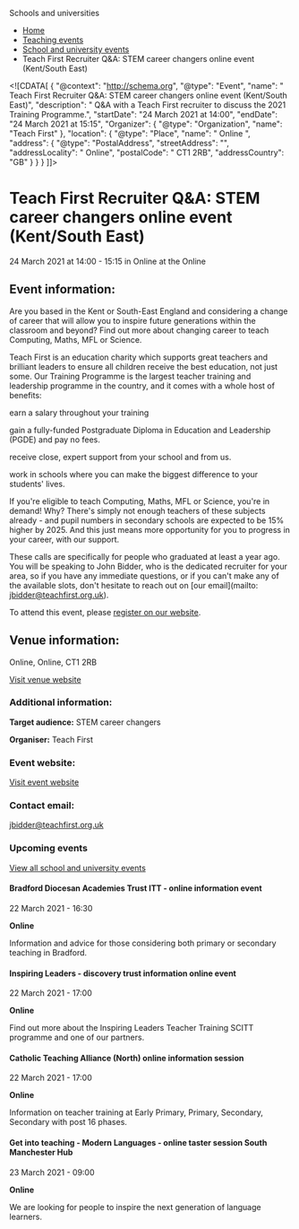 Schools and universities

*   [Home](/)
*   [Teaching events](/teaching-events)
*   [School and university events](/teaching-events/training-provider-events)
*   Teach First Recruiter Q&A: STEM career changers online event (Kent/South East)

<!\[CDATA\[ { "@context": "http://schema.org", "@type": "Event", "name": " Teach First Recruiter Q&amp;A: STEM career changers online event (Kent/South East)", "description": " Q&amp;A with a Teach First recruiter to discuss the 2021 Training Programme.", "startDate": "24 March 2021 at 14:00", "endDate": "24 March 2021 at 15:15", "Organizer": { "@type": "Organization", "name": "Teach First" }, "location": { "@type": "Place", "name": " Online ", "address": { "@type": "PostalAddress", "streetAddress": "", "addressLocality": " Online", "postalCode": " CT1 2RB", "addressCountry": "GB" } } } \]\]>

Teach First Recruiter Q&A: STEM career changers online event (Kent/South East)
==============================================================================

24 March 2021 at 14:00 - 15:15 in Online at the Online

Event information:
------------------

Are you based in the Kent or South-East England and considering a change of career that will allow you to inspire future generations within the classroom and beyond? Find out more about changing career to teach Computing, Maths, MFL or Science.

Teach First is an education charity which supports great teachers and brilliant leaders to ensure all children receive the best education, not just some. Our Training Programme is the largest teacher training and leadership programme in the country, and it comes with a whole host of benefits:

earn a salary throughout your training  
  
gain a fully-funded Postgraduate Diploma in Education and Leadership (PGDE) and pay no fees.  
  
receive close, expert support from your school and from us.  
  
work in schools where you can make the biggest difference to your students' lives.

If you're eligible to teach Computing, Maths, MFL or Science, you're in demand! Why? There's simply not enough teachers of these subjects already - and pupil numbers in secondary schools are expected to be 15% higher by 2025. And this just means more opportunity for you to progress in your career, with our support.

These calls are specifically for people who graduated at least a year ago. You will be speaking to John Bidder, who is the dedicated recruiter for your area, so if you have any immediate questions, or if you can't make any of the available slots, don't hesitate to reach out on [our email](mailto: jbidder@teachfirst.org.uk). 

To attend this event, please [register on our website](https://www.eventbrite.co.uk/e/teach-first-recruiter-qa-stem-career-changers-kentsouth-east-tickets-146575271583).

Venue information:
------------------

Online, Online, CT1 2RB

[Visit venue website](https://www.eventbrite.co.uk/e/teach-first-recruiter-qa-stem-career-changers-kentsouth-east-tickets-146575271583 "Online")

### Additional information:

**Target audience:** STEM career changers

**Organiser:** Teach First

### Event website:

[Visit event website](https://www.eventbrite.co.uk/e/teach-first-recruiter-qa-stem-career-changers-kentsouth-east-tickets-146575271583)

### Contact email:

[jbidder@teachfirst.org.uk](mailto:jbidder@teachfirst.org.uk)

### Upcoming events

[View all school and university events](/teaching-events/training-provider-events)

[](/teaching-events/training-provider-events/210322-bradford-diocesan-academies-trust-itt-online-information-event)

#### Bradford Diocesan Academies Trust ITT - online information event

22 March 2021 - 16:30

**Online**

Information and advice for those considering both primary or secondary teaching in Bradford.

[](/teaching-events/training-provider-events/210322-inspiring-leaders-discovery-trust-information-online-event)

#### Inspiring Leaders - discovery trust information online event

22 March 2021 - 17:00

**Online**

Find out more about the Inspiring Leaders Teacher Training SCITT programme and one of our partners.

[](/teaching-events/training-provider-events/210322-catholic-teaching-alliance-north-online-information-session)

#### Catholic Teaching Alliance (North) online information session

22 March 2021 - 17:00

**Online**

Information on teacher training at Early Primary, Primary, Secondary, Secondary with post 16 phases.

[](/teaching-events/training-provider-events/210323-get-into-teaching-modern-languages-online-taster-session-south-manchester-hub)

#### Get into teaching - Modern Languages - online taster session South Manchester Hub

23 March 2021 - 09:00

**Online**

We are looking for people to inspire the next generation of language learners.